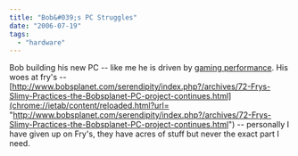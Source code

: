 ```yaml
---
title: "Bob&#039;s PC Struggles"
date: "2006-07-19"
tags: 
  - "hardware"
---
```


Bob building his new PC -- like me he is driven by [gaming performance](http://www.bobsplanet.com/serendipity/index.php?/archives/71-Waiting-for-Conroe-the-Bobsplanet-PC-project.html ). His woes at fry's -- [http://www.bobsplanet.com/serendipity/index.php?/archives/72-Frys-Slimy-Practices-the-Bobsplanet-PC-project-continues.html](chrome://ietab/content/reloaded.html?url= "http://www.bobsplanet.com/serendipity/index.php?/archives/72-Frys-Slimy-Practices-the-Bobsplanet-PC-project-continues.html") -- personally I have given up on Fry's, they have acres of stuff but never the exact part I need.

